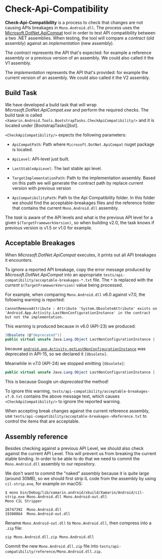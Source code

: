 # Check-Api-Compatibility

**Check-Api-Compatibility** is a process to check that changes are not causing
APIs breakages in `Mono.Android.dll`.  The process uses the
[Microsoft.DotNet.ApiCompat][mdac] tool in order to test API compatibility
between a two .NET assemblies.  When testing, the tool will compare a *contract*
(old assembly) against an *implementation* (new assembly).

The *contract* represents the API that's expected: for example a reference
assembly or a previous version of an assembly.  We could also called it the
V1 assembly.

The *implementation* represents the API that's provided: for example the
current version of an assembly.  We could also called it the V2 assembly.

[mdac]: https://github.com/dotnet/arcade/tree/master/src/Microsoft.DotNet.ApiCompat


## Build Task

We have developed a build task that will wrap *Microsoft.DotNet.ApiCompat.exe*
and perform the required checks.  The build task is called
`<Xamarin.Android.Tools.BootstrapTasks.CheckApiCompatibility/>` and it is
located under [BootstrapTasks][bst].

`<CheckApiCompatibility/>` expects the following parameters:

  * `ApiCompatPath`: Path where `Microsoft.DotNet.ApiCompat` nuget package
    is located.

  * `ApiLevel`: API-level just built. 

  * `LastStableApiLevel`: The last stable api level.

  * `TargetImplementationPath`: Path to the implementation assembly.  Based on
    this path we will generate the contract path by replace current version with
    previous version

  * `ApiCompatibilityPath`: Path to the Api Compatibility folder.  In this
    folder we should find the acceptable-breakages files and the reference
    folder that contains the current `Mono.Android.dll` assembly.

The *task* is aware of the API levels and what is the previous API level for a
given `$(TargetFrameworkVersion)`, so when building v2.0, the task knows if
previous version is v1.5 or v1.0 for example.


## Acceptable Breakages

When *Microsoft.DotNet.ApiCompat* executes, it prints out all API breakages it
encounters.

To *ignore* a reported API breakage, copy the error message produced by
*Microsoft.DotNet.ApiCompat* into an appropriate
`tests/api-compatibility/acceptable-breakages-*.txt` file.  The `*` is replaced
with the *current* `$(TargetFrameworkVersion)` value being processed.

For example, when comparing `Mono.Android.dll` v6.0 against v7.0, the following
warning is reported:

	CannotRemoveAttribute : Attribute 'System.ObsoleteAttribute' exists on 'Android.App.Activity.LastNonConfigurationInstance' in the contract but not the implementation.

This warning is produced because in v6.0 (API-23) we produced:

```csharp
[Obsolete (@"deprecated")]
public virtual unsafe Java.Lang.Object LastNonConfigurationInstance {
```

because [`android.app.Activity.getLastNonConfigurationInstance`][aglnci] was
deprecated in API-15, so we declared it `[Obsolete]`.

[aglnci]: https://developer.android.com/reference/android/app/Activity#getLastNonConfigurationInstance()


Meanwhile in v7.0 (API-24) we stopped emitting `[Obsolete]`:

```csharp
public virtual unsafe Java.Lang.Object LastNonConfigurationInstance {
```

This is because Google *un-deprecated* the method!

To ignore this warning, `tests/api-compatibility/acceptable-breakages-v7.0.txt`
contains the above message text, which causes `<CheckApiCompatibility/>` to
ignore the reported warning.

When accepting break changes against the current reference assembly, use
`tests/api-compatibility/acceptable-breakages-vReference.txt` to control the
items that are acceptable.


## Assembly reference

Besides checking against a previous API Level, we should also check against the
current API Level.  This will prevent us from breaking the current stable
binding.  In order to be able to do that we need to commit the `Mono.Android.dll`
assembly to our repository.

We don't want to commit the "naked" assembly because it is quite large (around 30MB),
so we should first strip IL code from the assembly by using `cil-strip.exe`, for
example on macOS:


```
$ mono bin/Debug/lib/xamarin.android/xbuild/Xamarin/Android/cil-strip.exe Mono.Android.dll Mono.Android-out.dll
Mono CIL Stripper

26747392  Mono.Android.dll
19300864  Mono.Android-out.dll
```

Rename `Mono.Android-out.dll` to `Mono.Android.dll`, then compress into a `.zip` file:

```
zip Mono.Android.dll.zip Mono.Android.dll
```

Commit the new `Mono.Android.dll.zip` file into
`tests/api-compatibility/reference/Mono.Android.dll.zip`.
